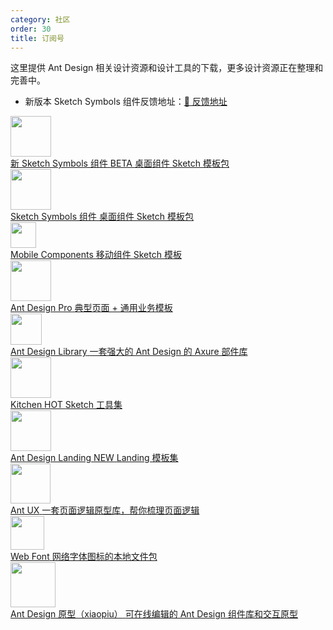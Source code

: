 ```yaml
---
category: 社区
order: 30
title: 订阅号
---
```


这里提供 Ant Design 相关设计资源和设计工具的下载，更多设计资源正在整理和完善中。

- 新版本 Sketch Symbols 组件反馈地址：[🦜 反馈地址](https://www.yuque.com/kitchen/topics/51)

<div class="resource-cards">
  <a target="_blank" href="https://github.com/ant-design/ant-design/releases/download/resource/Ant.Design.Components.Beta.3.10.5.sketch" class="resource-card">
    <div class="resource-card-icon">
      <img width="65" src="https://gw.alipayobjects.com/zos/rmsportal/pKfDZnzocrbAOSzDQOQq.png">
    </div>
    <div class="resource-card-content">
      <span class="resource-card-title">
        新 Sketch Symbols 组件
        <span class="resource-card-hot-badge">BETA</span>
      </span>
      <span class="resource-card-description">桌面组件 Sketch 模板包</span>
    </div>
  </a>
  <a target="_blank" href="https://github.com/ant-design/ant-design/releases/download/resource/Ant.Design.3.0.Components.sketch" class="resource-card">
    <div class="resource-card-icon">
      <img width="65" src="https://gw.alipayobjects.com/zos/rmsportal/pKfDZnzocrbAOSzDQOQq.png">
    </div>
    <div class="resource-card-content">
      <span class="resource-card-title">
        Sketch Symbols 组件
      </span>
      <span class="resource-card-description">桌面组件 Sketch 模板包</span>
    </div>
  </a>
  <a target="_blank" href="http://p.tb.cn/rmsportal_3436_AntDesignMobile_20Template_20V1.0.sketch" class="resource-card">
    <div class="resource-card-icon">
      <img width="41" src="https://gw.alipayobjects.com/zos/rmsportal/rFMdPVzabtQwxONUuVFr.png">
    </div>
    <div class="resource-card-content">
      <span class="resource-card-title">Mobile Components</span>
      <span class="resource-card-description">移动组件 Sketch 模板</span>
    </div>
  </a>
  <a target="_blank" href="https://github.com/ant-design/ant-design/releases/download/resource/Ant.Design.Pro.sketch" class="resource-card">
    <div class="resource-card-icon">
      <img width="65" src="https://gw.alipayobjects.com/zos/rmsportal/ibCZMxKsTUzDbwTEdcTC.svg">
    </div>
    <div class="resource-card-content">
      <span class="resource-card-title">Ant Design Pro</span>
      <span class="resource-card-description">典型页面 + 通用业务模板</span>
    </div>
  </a>
  <a target="_blank" href="http://library.ant.design" class="resource-card">
    <div class="resource-card-icon">
      <img width="50" src="https://gw.alipayobjects.com/zos/rmsportal/TXrKQUJBTuwSTGimGYYn.png">
    </div>
    <div class="resource-card-content">
      <span class="resource-card-title">Ant Design Library</span>
      <span class="resource-card-description">一套强大的 Ant Design 的 Axure 部件库</span>
    </div>
  </a>
  <a target="_blank" href="http://kitchen.alipay.com" class="resource-card">
    <div class="resource-card-icon">
      <img width="65" src="https://gw.alipayobjects.com/zos/rmsportal/ATYZYtJhchhONKObIwXT.png">
    </div>
    <div class="resource-card-content">
      <span class="resource-card-title">
        Kitchen
        <span class="resource-card-hot-badge">HOT</span>
      </span>
      <span class="resource-card-description">Sketch 工具集</span>
    </div>
  </a>
  <a target="_blank" href="https://landing.ant.design/docs/download-cn" class="resource-card">
    <div class="resource-card-icon">
      <img width="65" src="https://gw.alipayobjects.com/zos/rmsportal/EAHlyTmYeDtTkZIPbUnP.svg">
    </div>
    <div class="resource-card-content">
      <span class="resource-card-title">
        Ant Design Landing
        <span class="resource-card-hot-badge">NEW</span>
      </span>
      <span class="resource-card-description">Landing 模板集</span>
    </div>
  </a>
  <a target="_blank" href="http://ux.ant.design" class="resource-card">
    <div class="resource-card-icon">
      <img width="64" src="https://gw.alipayobjects.com/zos/rmsportal/yMULSUQQyhoEGrCXlovN.png">
    </div>
    <div class="resource-card-content">
      <span class="resource-card-title">Ant UX</span>
      <span class="resource-card-description">一套页面逻辑原型库，帮你梳理页面逻辑</span>
    </div>
  </a>
  <a target="_blank" href="https://github.com/ant-design/ant-design/releases/download/resource/iconfont-3.x.zip" class="resource-card">
    <div class="resource-card-icon">
      <img width="54" src="https://gw.alipayobjects.com/zos/rmsportal/bWBRrdYsVnVkXpFRCVFy.png">
    </div>
    <div class="resource-card-content">
      <span class="resource-card-title">Web Font</span>
      <span class="resource-card-description">网络字体图标的本地文件包</span>
    </div>
  </a>
  <a target="_blank" href="https://www.xiaopiu.com/topic/ant-design" class="resource-card">
    <div class="resource-card-icon">
      <img width="72" src="https://img.xiaopiu.com/userImages/img753167822272f8.png">
    </div>
    <div class="resource-card-content">
      <span class="resource-card-title">Ant Design 原型（xiaopiu）</span>
      <span class="resource-card-description">可在线编辑的 Ant Design 组件库和交互原型</span>
    </div>
  </a>
</div>
